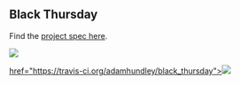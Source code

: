 ## Black Thursday

Find the [project spec here](https://github.com/turingschool/curriculum/blob/master/source/projects/black_thursday.markdown).


<a href="https://codeclimate.com/github/adamhundley/black_thursday"><img src="https://codeclimate.com/github/adamhundley/black_thursday/badges/gpa.svg" />

 href="https://travis-ci.org/adamhundley/black_thursday"><img src="https://travis-ci.org/adamhundley/black_thursday.svg?branch=master" /></a>
